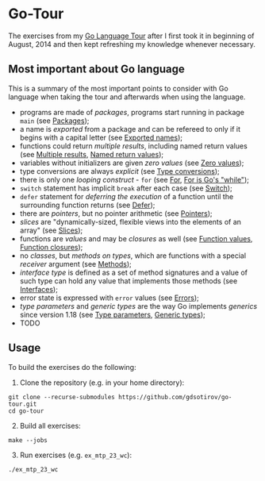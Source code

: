 # Go-Tour

The exercises from my [Go Language Tour](https://go.dev/tour/) after
I first took it in beginning of August, 2014 and then kept refreshing
my knowledge whenever necessary.

## Most important about Go language

This is a summary of the most important points to consider with Go language
when taking the tour and afterwards when using the language.

 - programs are made of _packages_, programs start running in package `main`
   (see [Packages](https://go.dev/tour/basics/1));
 - a name is _exported_ from a package and can be refereed to only if it
   begins with a capital letter (see
   [Exported names](https://go.dev/tour/basics/3));
 - functions could return _multiple results_, including named return values
   (see [Multiple results](https://go.dev/tour/basics/6),
   [Named return values](https://go.dev/tour/basics/7));
 - variables without initializers are given _zero values_ (see
   [Zero values](https://go.dev/tour/basics/12));
 - type conversions are always _explicit_ (see
   [Type conversions](https://go.dev/tour/basics/13]));
 - there is only one _looping construct_ - `for` (see
   [For](https://go.dev/tour/flowcontrol/1),
   [For is Go's "while"](https://go.dev/tour/flowcontrol/3));
 - `switch` statement has implicit `break` after each case (see
   [Switch](https://go.dev/tour/flowcontrol/9));
 - `defer` statement for _deferring the execution_ of a function until
   the surrounding function returns (see
   [Defer](https://go.dev/tour/flowcontrol/12));
 - there are _pointers_, but no pointer arithmetic (see
   [Pointers](https://go.dev/tour/moretypes/1));
 - _slices_ are "dynamically-sized, flexible views into the elements of
   an array" (see [Slices](https://go.dev/tour/moretypes/7));
 - functions are _values_ and may be _closures_ as well (see
   [Function values](https://go.dev/tour/moretypes/24),
   [Function closures](https://go.dev/tour/moretypes/25));
 - no _classes_, but _methods on types_, which are functions with a special
   _receiver_ argument (see [Methods](https://go.dev/tour/methods/1));
 - _interface type_ is defined as a set of method signatures and a value of
   such type can hold any value that implements those methods (see
   [Interfaces](https://go.dev/tour/methods/9));
 - error state is expressed with `error` values (see
   [Errors](https://go.dev/tour/methods/19));
 - _type parameters_ and _generic types_ are the way Go implements _generics_
   since version 1.18 (see
   [Type parameters](https://go.dev/tour/generics/1),
   [Generic types](https://go.dev/tour/generics/2));
 - TODO

## Usage

To build the exercises do the following:

 1. Clone the repository (e.g. in your home directory):

```
git clone --recurse-submodules https://github.com/gdsotirov/go-tour.git
cd go-tour
```

 2. Build all exercises:

```
make --jobs
```

 3. Run exercises (e.g. `ex_mtp_23_wc`):

```
./ex_mtp_23_wc
```

